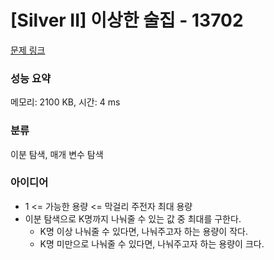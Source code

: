 # [Silver II] 이상한 술집 - 13702 

[문제 링크](https://www.acmicpc.net/problem/13702) 

### 성능 요약

메모리: 2100 KB, 시간: 4 ms

### 분류

이분 탐색, 매개 변수 탐색

### 아이디어
- 1 <= 가능한 용량 <= 막걸리 주전자 최대 용량
- 이분 탐색으로 K명까지 나눠줄 수 있는 값 중 최대를 구한다.
  - K명 이상 나눠줄 수 있다면, 나눠주고자 하는 용량이 작다.
  - K명 미만으로 나눠줄 수 있다면, 나눠주고자 하는 용량이 크다.
